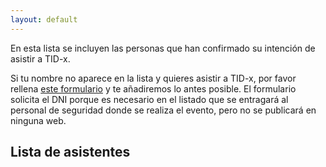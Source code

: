 ```yaml
---
layout: default
---
```


En esta lista se incluyen las personas que han confirmado su intención de
asistir a TID-x.

Si tu nombre no aparece en la lista y quieres asistir a TID-x, por favor
rellena <a href="https://forms.arengu.com/157999349221948772" target="_blank">este formulario</a>
y te añadiremos lo antes posible. El formulario solicita el DNI porque es necesario en el
listado que se entragará al personal de seguridad donde se realiza el evento, pero no se
publicará en ninguna web.

## Lista de asistentes
